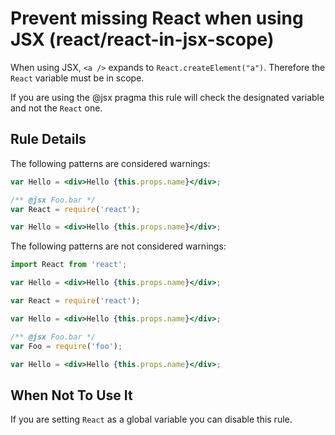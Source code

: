 # Prevent missing React when using JSX (react/react-in-jsx-scope)

When using JSX, `<a />` expands to `React.createElement("a")`. Therefore the
`React` variable must be in scope.

If you are using the @jsx pragma this rule will check the designated variable and not the `React` one.

## Rule Details

The following patterns are considered warnings:

```jsx
var Hello = <div>Hello {this.props.name}</div>;
```

```jsx
/** @jsx Foo.bar */
var React = require('react');

var Hello = <div>Hello {this.props.name}</div>;
```

The following patterns are not considered warnings:

```jsx
import React from 'react';

var Hello = <div>Hello {this.props.name}</div>;
```

```jsx
var React = require('react');

var Hello = <div>Hello {this.props.name}</div>;
```

```jsx
/** @jsx Foo.bar */
var Foo = require('foo');

var Hello = <div>Hello {this.props.name}</div>;
```

## When Not To Use It

If you are setting `React` as a global variable you can disable this rule.
